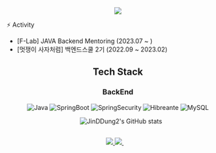 <div align=center>
  <img src="https://capsule-render.vercel.app/api?type=waving&color=0583D2&height=300&section=header&text=Jinhyuck's%20GitHub&desc=welcome&descAlign=50&descAlignY=30&fontSize=80&fontColor=#40C4FF" />

</div>

<div align=left>
  
⚡️ Activity

* [F-Lab] JAVA Backend Mentoring (2023.07 ~ )
* [멋쟁이 사자처럼] 백엔드스쿨 2기 (2022.09 ~ 2023.02)

</div>

<div align=center>
  
  <h2>Tech Stack</h2>
  <h3>BackEnd</h3>
    
  ![Java](https://img.shields.io/badge/Java-B8860B?style=flat-square&logo=Java&logoColor=white)
  ![SpringBoot](https://img.shields.io/badge/SpringBoot-369F36?style=flat-square&logo=SpringBoot&logoColor=white)
  ![SpringSecurity](https://img.shields.io/badge/SpringSecurity-7CFC00?style=flat-square&logo=springsecurity&logoColor=white)
  ![Hibreante](https://img.shields.io/badge/Hibernate-CC9966?style=flat-square&logo=Hibernate&logoColor=white)
  ![MySQL](https://img.shields.io/badge/MySQL-4479A1?style=flat&logo=MySQL&logoColor=white) 

 ![JinDDung2's GitHub stats](https://github-readme-stats.vercel.app/api?username=JinDDung2&show_icons=true&theme=tokyonight)

  <h2></h2>
   <a href="https://velog.io/@wlsgur1533/">
  <img src="https://img.shields.io/badge/Velog-63CC63?style=flat-square&logo=Velog&logoColor=white"/>
  </a>
  <a href="mailto:gjwlsgur4866@gmail.com">
  <img src="https://img.shields.io/badge/Gmail-FF8C0A?style=flat-square&logo=Gmail&logoColor=white"/>
  </a>
 
  
</div>

